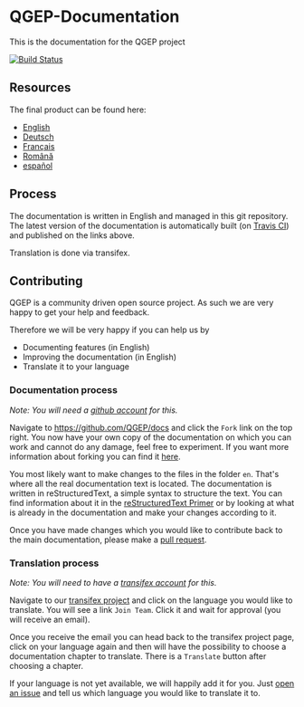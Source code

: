 # QGEP-Documentation
This is the documentation for the QGEP project

[![Build
Status](https://travis-ci.org/QGEP/docs.svg)](https://travis-ci.org/QGEP/docs)

## Resources

The final product can be found here:

 * [English](https://qgep.github.io/docs)
 * [Deutsch](https://qgep.github.io/docs/de)
 * [Français](https://qgep.github.io/docs/fr)
 * [Română](https://qgep.github.io/docs/ro)
 * [español](https://qgep.github.io/docs/es)

## Process

The documentation is written in English and managed in this git repository.
The latest version of the documentation is automatically built (on [Travis
CI](https://travis-ci.org/QGEP/docs)) and published on the links above.

Translation is done via transifex.

## Contributing

QGEP is a community driven open source project. As such we are very happy to
get your help and feedback.

Therefore we will be very happy if you can help us by

 * Documenting features (in English)
 * Improving the documentation (in English)
 * Translate it to your language

### Documentation process

*Note: You will need a [github account](https://github.com/) for this.*

Navigate to https://github.com/QGEP/docs and click the `Fork` link on the top
right. You now have your own copy of the documentation on which you can work
and cannot do any damage, feel free to experiment.
If you want more information about forking you can find it
[here](https://help.github.com/articles/fork-a-repo/).

You most likely want to make changes to the files in the folder `en`. That's
where all the real documentation text is located. The documentation is written
in reStructuredText, a simple syntax to structure the text. You can find
information about it in the [reStructuredText
Primer](http://sphinx-doc.org/rest.html) or by looking at what is already in
the documentation and make your changes according to it.

Once you have made changes which you would like to contribute back to the main
documentation, please make a [pull
request](https://help.github.com/articles/using-pull-requests/).

### Translation process

*Note: You will need to have a [transifex account](https://transifex.com/) for this.*

Navigate to our [transifex
project](https://www.transifex.com/organization/qgep/dashboard/qgep-documentation)
and click on the language you would like to translate. You will see a link
`Join Team`. Click it and wait for approval (you will receive an email).

Once you receive the email you can head back to the transifex project page,
click on your language again and then will have the possibility to choose a
documentation chapter to translate. There is a `Translate` button after
choosing a chapter.

If your language is not yet available, we will happily add it for you. Just
[open an issue](https://github.com/QGEP/docs/issues/new) and tell us which
language you would like to translate it to.
